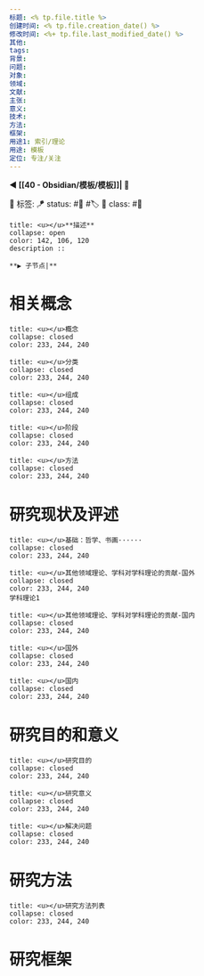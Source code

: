 ```yaml
---
标题: <% tp.file.title %>
创建时间: <% tp.file.creation_date() %>
修改时间: <%+ tp.file.last_modified_date() %>
其他:
tags: 
背景:
问题:
对象:
领域:
文献:
主张:
意义:
技术:
方法:
框架:
用途1: 索引/理论
用途: 模板
定位: 专注/关注
---
```


**◀️ [[40 - Obsidian/模板/模板]]| 📎** 

🧩 标签:
🪁 status: #🌸 #🏷️
🎏 class: #📇

```ad-info
title: <u></u>**描述**
collapse: open
color: 142, 106, 120
description :: 

**▶️ 子节点|**   
```

# 相关概念

```ad-info
title: <u></u>概念
collapse: closed
color: 233, 244, 240

```

```ad-info
title: <u></u>分类
collapse: closed
color: 233, 244, 240

```

```ad-info
title: <u></u>组成
collapse: closed
color: 233, 244, 240

```

```ad-info
title: <u></u>阶段
collapse: closed
color: 233, 244, 240

```

```ad-info
title: <u></u>方法
collapse: closed
color: 233, 244, 240

```

# 研究现状及评述
```ad-info
title: <u></u>基础：哲学、书画······
collapse: closed
color: 233, 244, 240

```

```ad-info
title: <u></u>其他领域理论、学科对学科理论的贡献-国外
collapse: closed
color: 233, 244, 240
学科理论1
```

```ad-info
title: <u></u>其他领域理论、学科对学科理论的贡献-国内
collapse: closed
color: 233, 244, 240

```

```ad-info
title: <u></u>国外
collapse: closed
color: 233, 244, 240

```

```ad-info
title: <u></u>国内
collapse: closed
color: 233, 244, 240

```

# 研究目的和意义
```ad-info
title: <u></u>研究目的
collapse: closed
color: 233, 244, 240

```

```ad-info
title: <u></u>研究意义
collapse: closed
color: 233, 244, 240

```

```ad-info
title: <u></u>解决问题
collapse: closed
color: 233, 244, 240

```

# 研究方法
```ad-info
title: <u></u>研究方法列表
collapse: closed
color: 233, 244, 240

```

# 研究框架

